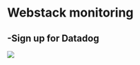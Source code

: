 <p align="center"><h1>Webstack monitoring</h1></p>
<p align="left"><h2>-Sign up for Datadog</h2></p>
<p align="left"><image src="../ 0x16-api_advanced/Screenshot 2024-05-08 120204.png"></p>
